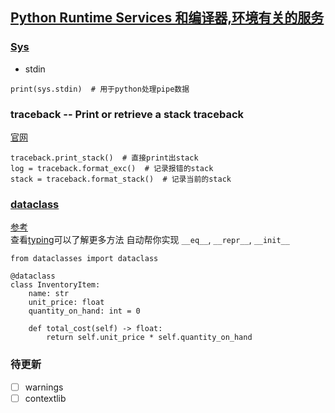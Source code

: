 ## [Python Runtime Services 和编译器,环境有关的服务](https://docs.python.org/3/library/python.html)

### [Sys](https://docs.python.org/3/library/sys.html)
* stdin
```
print(sys.stdin)  # 用于python处理pipe数据
```

### traceback -- Print or retrieve a stack traceback
[官网](https://docs.python.org/3/library/traceback.html)
```
traceback.print_stack()  # 直接print出stack
log = traceback.format_exc()  # 记录报错的stack
stack = traceback.format_stack()  # 记录当前的stack
```

### [dataclass](https://docs.python.org/3/library/dataclasses.html)
[参考](https://zhuanlan.zhihu.com/p/59657729)  
查看[typing](./library_reference/typing.md)可以了解更多方法
自动帮你实现 `__eq__`, `__repr__`, `__init__`

```
from dataclasses import dataclass

@dataclass
class InventoryItem:
    name: str
    unit_price: float
    quantity_on_hand: int = 0

    def total_cost(self) -> float:
        return self.unit_price * self.quantity_on_hand
```

### 待更新
* [ ] warnings
* [ ] contextlib
